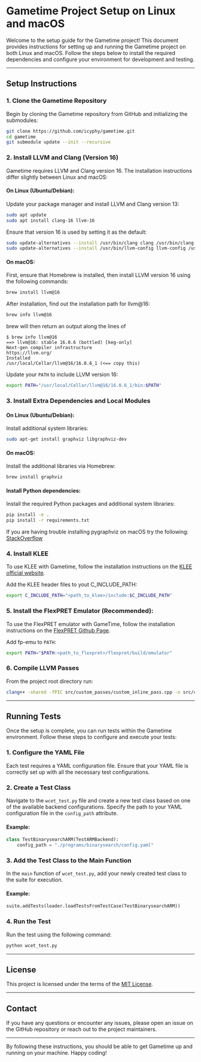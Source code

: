 # Gametime Project Setup on Linux and macOS

Welcome to the setup guide for the Gametime project! This document provides instructions for setting up and running the Gametime project on both Linux and macOS. Follow the steps below to install the required dependencies and configure your environment for development and testing.

---

## Setup Instructions

### 1. Clone the Gametime Repository

Begin by cloning the Gametime repository from GitHub and initializing the submodules:

```bash
git clone https://github.com/icyphy/gametime.git
cd gametime
git submodule update --init --recursive
```

### 2. Install LLVM and Clang (Version 16)

Gametime requires LLVM and Clang version 16. The installation instructions differ slightly between Linux and macOS:

#### On Linux (Ubuntu/Debian):
Update your package manager and install LLVM and Clang version 13:

```bash
sudo apt update
sudo apt install clang-16 llvm-16
```

Ensure that version 16 is used by setting it as the default:

```bash
sudo update-alternatives --install /usr/bin/clang clang /usr/bin/clang-16 100
sudo update-alternatives --install /usr/bin/llvm-config llvm-config /usr/bin/llvm-config-16 100
```

#### On macOS:
First, ensure that Homebrew is installed, then install LLVM version 16 using the following commands:

```bash
brew install llvm@16
```

After installation, find out the installation path for llvm@16:

```bash
brew info llvm@16
```

brew will then return an output along the lines of 
```
$ brew info llvm@16
==> llvm@16: stable 16.0.6 (bottled) [keg-only]
Next-gen compiler infrastructure
https://llvm.org/
Installed
/usr/local/Cellar/llvm@16/16.0.6_1 (<== copy this)
```

Update your `PATH` to include LLVM version 16:

```bash
export PATH="/usr/local/Cellar/llvm@16/16.0.6_1/bin:$PATH"
```

### 3. Install Extra Dependencies and Local Modules

#### On Linux (Ubuntu/Debian):
Install additional system libraries:

```bash
sudo apt-get install graphviz libgraphviz-dev
```

#### On macOS:
Install the additional libraries via Homebrew:

```bash
brew install graphviz
```

#### Install Python dependencies:

Install the required Python packages and additional system libraries:

```bash
pip install -e .
pip install -r requirements.txt
```

If you are having trouble installing pygraphviz on macOS try the following: [StackOverflow](https://stackoverflow.com/questions/69970147/how-do-i-resolve-the-pygraphviz-error-on-mac-os)

### 4. Install KLEE

To use KLEE with Gametime, follow the installation instructions on the [KLEE official website](https://klee.github.io/).

Add the KLEE header files to yout C_INCLUDE_PATH:

```bash
export C_INCLUDE_PATH="<path_to_klee>/include:$C_INCLUDE_PATH"
```

### 5. Install the FlexPRET Emulator (Recommended):

To use the FlexPRET emulator with GameTime, follow the installation instructions on the [FlexPRET Github Page](https://github.com/pretis/flexpret).

Add fp-emu to `PATH`:

```bash
export PATH="$PATH:<path_to_flexpret>/flexpret/build/emulator"
```

### 6. Compile LLVM Passes

From the project root directory run:

```bash
clang++ -shared -fPIC src/custom_passes/custom_inline_pass.cpp -o src/custom_passes/custom_inline_pass.so `llvm-config --cxxflags --ldflags --libs` -Wl,-rpath,$(llvm-config --libdir)
```

---

## Running Tests

Once the setup is complete, you can run tests within the Gametime environment. Follow these steps to configure and execute your tests:

### 1. Configure the YAML File

Each test requires a YAML configuration file. Ensure that your YAML file is correctly set up with all the necessary test configurations.

### 2. Create a Test Class

Navigate to the `wcet_test.py` file and create a new test class based on one of the available backend configurations. Specify the path to your YAML configuration file in the `config_path` attribute.

#### Example:

```python
class TestBinarysearchARM(TestARMBackend):
    config_path = "./programs/binarysearch/config.yaml"
```

### 3. Add the Test Class to the Main Function

In the `main` function of `wcet_test.py`, add your newly created test class to the suite for execution.

#### Example:

```python
suite.addTests(loader.loadTestsFromTestCase(TestBinarysearchARM))
```

### 4. Run the Test

Run the test using the following command:

```bash
python wcet_test.py
```

---

## License

This project is licensed under the terms of the [MIT License](LICENSE).

---

## Contact

If you have any questions or encounter any issues, please open an issue on the GitHub repository or reach out to the project maintainers.

---

By following these instructions, you should be able to get Gametime up and running on your machine. Happy coding!
